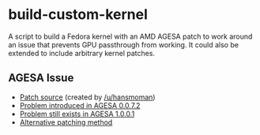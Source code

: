 # build-custom-kernel

A script to build a Fedora kernel with an AMD AGESA patch to work around an issue that prevents GPU passthrough from working. It could also be extended to include arbitrary kernel patches.

## AGESA Issue

* [Patch source](https://clbin.com/VCiYJ) (created by [/u/hansmoman](https://www.reddit.com/r/VFIO/comments/bqeixd/apparently_the_latest_bios_on_asrockmsi_boards/eo4neta/))
* [Problem introduced in AGESA 0.0.7.2](https://www.reddit.com/r/Amd/comments/bh3qqz/agesa_0072_pci_quirk/)
* [Problem still exists in AGESA 1.0.0.1](https://www.reddit.com/r/VFIO/comments/bvqxnt/psa_amd_agesa_1001_does_not_fix_the_pci/)
* [Alternative patching method](https://passthroughpo.st/agesa_fix_fedora/)
